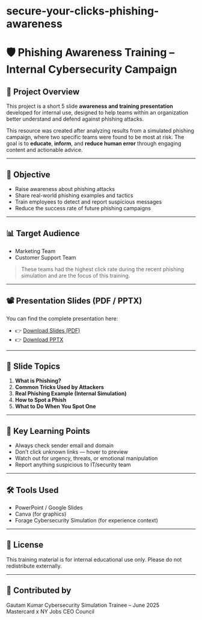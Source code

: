 # secure-your-clicks-phishing-awareness

# 🛡️ Phishing Awareness Training – Internal Cybersecurity Campaign

## 📌 Project Overview

This project is a short 5 slide **awareness and training presentation** developed for internal use, designed to help teams within an organization better understand and defend against phishing attacks.

This resource was created after analyzing results from a simulated phishing campaign, where two specific teams were found to be most at risk. The goal is to **educate**, **inform**, and **reduce human error** through engaging content and actionable advice.

---

## 🎯 Objective

- Raise awareness about phishing attacks
- Share real-world phishing examples and tactics
- Train employees to detect and report suspicious messages
- Reduce the success rate of future phishing campaigns

---

## 📊 Target Audience

- Marketing Team  
- Customer Support Team  

> These teams had the highest click rate during the recent phishing simulation and are the focus of this training.

---

## 📽️ Presentation Slides (PDF / PPTX)

You can find the complete presentation here:

- 👉 [Download Slides (PDF)](./Phishing_Awareness_Training.pdf)
- 👉 [Download PPTX](./Phishing_Awareness_Training.pptx)

---

## 🧠 Slide Topics

1. **What is Phishing?**
2. **Common Tricks Used by Attackers**
3. **Real Phishing Example (Internal Simulation)**
4. **How to Spot a Phish**
5. **What to Do When You Spot One**

---

## 🔐 Key Learning Points

- Always check sender email and domain
- Don’t click unknown links — hover to preview
- Watch out for urgency, threats, or emotional manipulation
- Report anything suspicious to IT/security team

---

## 🛠️ Tools Used

- PowerPoint / Google Slides
- Canva (for graphics)
- Forage Cybersecurity Simulation (for experience context)

---

## 📄 License

This training material is for internal educational use only. Please do not redistribute externally.

---

## 🙌 Contributed by

Gautam Kumar 
Cybersecurity Simulation Trainee – June 2025  
Mastercard x NY Jobs CEO Council  


